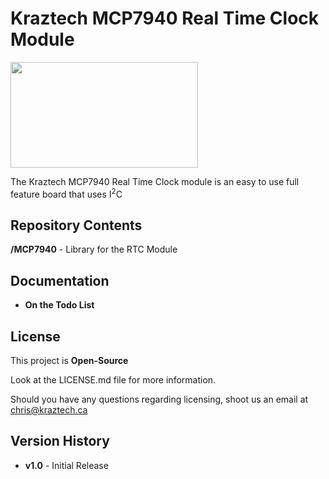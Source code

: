 # Kraztech MCP7940 Real Time Clock Module
<img src="https://www.kraztech.ca/media/github/MCP7940_kickstarter.jpg" width="300" height="169">

The Kraztech MCP7940 Real Time Clock module is an easy to use full feature board that uses I<sup>2</sup>C

## Repository Contents

**/MCP7940** - Library for the RTC Module

## Documentation

<ul>
  <li><b>On the Todo List</b></li>
 </ul>

## License

This project is **Open-Source**

Look at the LICENSE.md file for more information.

Should you have any questions regarding licensing, shoot us an email at <A href="mailto:chris@kraztech.ca">chris@kraztech.ca</a>

## Version History

<ul>
  <li><b>v1.0</b> - Initial Release</li>
</ul>

